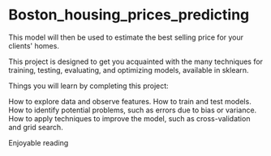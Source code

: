 # Boston_housing_prices_predicting
This model will then be used to estimate the best selling price for your clients' homes.

This project is designed to get you acquainted with the many techniques for training, testing, evaluating, and optimizing models, available in sklearn.

Things you will learn by completing this project:

How to explore data and observe features.
How to train and test models.
How to identify potential problems, such as errors due to bias or variance.
How to apply techniques to improve the model, such as cross-validation and grid search.

Enjoyable reading 

